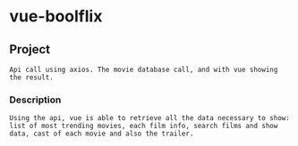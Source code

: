 # vue-boolflix

## Project
```
Api call using axios. The movie database call, and with vue showing the result.
```
### Description
```
Using the api, vue is able to retrieve all the data necessary to show: list of most trending movies, each film info, search films and show data, cast of each movie and also the trailer. 
```

